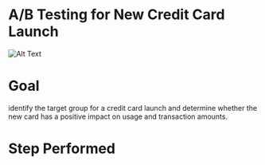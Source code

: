 # A/B Testing for New Credit  Card Launch

![Alt Text](https://www.cardexpert.in/wp-content/uploads/2023/01/sbi-air-india-signature-credit-card.jpg)

# Goal
identify the target group for a credit card launch and determine whether the new card has a positive impact on usage and transaction amounts.

# Step Performed
